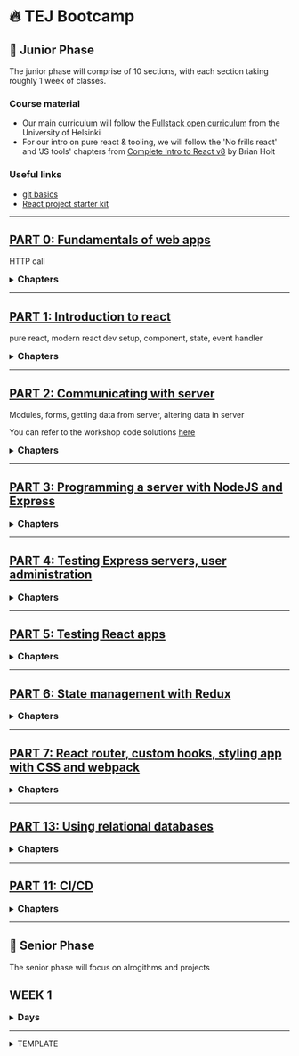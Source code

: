 # 🔥 TEJ Bootcamp

## 💚 Junior Phase

The junior phase will comprise of 10 sections, with each section taking roughly 1 week of classes.

### Course material

- Our main curriculum will follow the [Fullstack open curriculum](https://fullstackopen.com/en/) from the University of Helsinki
- For our intro on pure react & tooling, we will follow the 'No frills react' and 'JS tools' chapters from [Complete Intro to React v8](https://react-v8.holt.courses/) by Brian Holt

### Useful links

- [git basics](https://git-scm.com/book/en/v2)
- [React project starter kit](https://github.com/TEJ-Fellowship/react-start-kit)

---

## [PART 0: Fundamentals of web apps](https://fullstackopen.com/en/part0/fundamentals_of_web_apps)

HTTP call

<details><summary><h3 style="display:inline">Chapters</h3></summary>

<details><summary>Part 0-b</summary>

**_WE-WILL-LEARN:_**

- HTTP call

**_PRE-WORK:_**

- [PART 0: Read only the 'HTTP GET' section](https://fullstackopen.com/en/part0/fundamentals_of_web_apps)

**_TO-STUDY:_**

- [PART 0-b: HTTP request](https://fullstackopen.com/en/part0/fundamentals_of_web_apps#http-get)

**_LECTURE-VIDEO:_**

- [Exercise web sequence diagrams](https://youtu.be/ycQnptR5qj8)

**_TO-DO:_**

- [0.4-0.6](https://fullstackopen.com/en/part0/fundamentals_of_web_apps#exercises-0-1-0-6)

_Instructions for TO-DO_

1. create a new git repository called `fullstackopen` in your local computer
1. create a repository in github to push your local `fullstackopen`
1. create a folder called `part0` inside `fullstackopen`
1. create separate files to put your sequence diagrams for exercises 0.4 to 0.6

</details>

</details>

---

## [PART 1: Introduction to react](https://fullstackopen.com/en/part1)

pure react, modern react dev setup, component, state, event handler

<details><summary><h3 style="display:inline">Chapters</h3></summary>
<details><summary>Part 1-a: Introduction to React</summary>

- [Part 1-a: Introduction to React](https://fullstackopen.com/en/part1/introduction_to_react)

**_WE-WILL-LEARN:_**

- pure react
- modern react dev setup

**_PRE-WORK:_**

- [watch this video on eventloop](https://www.youtube.com/watch?v=8aGhZQkoFbQ)

**_TO-STUDY:_**

- [Complete Intro to React v8: Pure react](https://react-v8.holt.courses/lessons/no-frills-react/pure-react)
- [Complete Intro to React v8: JS tools](https://react-v8.holt.courses/lessons/js-tools/npm)
- [PART 1-a: Intro to React](https://fullstackopen.com/en/part1/introduction_to_react)

**_LECTURE-VIDEO:_**

- [Pure react](https://youtu.be/gjPQSF1GvRk)
  1. Create folder structure and files
  - create folder `pure-react`, then `src` inside it
  2. Create `index.html` inside `src`
  - add script tag for React, ReactDOM, and index.js
  3. Create `index.js` inside `src`
  - use `ReactDOM.createRoot`, `React.createElement`, and `render` to create web application using pure react
- [Tooling with npm, prettier, eslint, vite](https://youtu.be/JXvofCk2_gM)
  1. Create folder structure and files
  - create folder `tooling`, then copy `src` from `pure-react`
  2. Toolings
  - create npm project by `npm init -y`
  - install Dev prettier, eslint, vite
  - setup config for prettier, eslint, and vite
  - install react, react-dom
- [Convert pure react to dev environment running from vite](https://youtu.be/JXvofCk2_gM?t=1552)
  1. Move react and react-dom libraries to index.js
  2. Use `type="module"` in index.html
  3. Create vite scripts in package.json for `dev`, `build`, and `preview`
- [Using JSX](https://youtu.be/eG7UPaLh5WQ)
  1. Move components `App` and `Hello` to individual files
  - remember to import and export required things
  - make sure to start component name with `Capital`
  2. Convert `React.createElement` to JSX
  - rename all files with JSX to `.jsx` extension from `.js`
  - remove the imports that are not required for JSX
  3. Configure eslint to understand react and JSX
  - `npm i -D eslint-plugin-import eslint-plugin-jsx-a11y eslint-plugin-react`
  - update eslint config
  4. Please read [Some notes](https://fullstackopen.com/en/part1/introduction_to_react#some-notes) section for common errors to avoid
  5. What can you [render](https://fullstackopen.com/en/part1/introduction_to_react#do-not-render-objects) in JSX?

_Instructions for the `workshops` shown in the `LECTURE-VIDEO`s_

1. Create a new repository called `fullstackopen-workshops`
   - create the repository in your local computer
   - create a repository in github to push your local `fullstackopen-workshops`
   - create a folder called `part1` inside `fullstackopen-workshops`
2. Please do the workshop at least once by yourself
   - read notes under `LECTURE-VIDEO` section
   - watch the lecture-video (if required)
   - read the material (if required)
   - then put today's workshop inside the `part1` folder
   - refer to source code from lecture in [`part1-a` branch](https://github.com/TEJ-Fellowship/tej-bootcamp/tree/part1-a/part1/pure-react) if needed
   - continue future workshops under appropriate folder structures

**_TO-DO:_**

- [1.1-1.2](https://fullstackopen.com/en/part1/introduction_to_react#exercises-1-1-1-2)

_Instructions for TO-DO_

1. In the `fullstackopen` repository, create a folder called `part1` inside `fullstackopen`
2. Create folder called `courseinfo` inside of `part1` to put your code for exercise 1.1-1.2
   - You can create `courseinfo` project either by using `vite`, as we did for the class today. You can clone this [starter kit](https://github.com/TEJ-Fellowship/react-start-kit)
   - Or you can create `courseinfo` project using `create-react-app` as described in the [`introduction to react`](https://fullstackopen.com/en/part1/introduction_to_react) section of the course

_note-1_: If you are cloning the starter kit, delete the `.git` directory inside the clone.
_note-2_: See this [example exercise repository](https://github.com/fullstack-hy2020/example-submission-repository) for folder structure. Further details can be found with the [exercise instructions](https://fullstackopen.com/en/part1/introduction_to_react#exercises-1-1-1-2)

</details>

<details><summary>Part 1-b: Javascript</summary>

- [Part 1-b: Javascript](https://fullstackopen.com/en/part1/java_script)

**_WE-WILL-LEARN:_**

- Javascript concepts

**_TO-STUDY:_**

- master these Array methods: [Map](https://developer.mozilla.org/en-US/docs/Web/JavaScript/Reference/Global_Objects/Array/map), [Filter](https://developer.mozilla.org/en-US/docs/Web/JavaScript/Reference/Global_Objects/Array/filter), [Reduce](https://developer.mozilla.org/en-US/docs/Web/JavaScript/Reference/Global_Objects/Array/reduce), [forEach](https://developer.mozilla.org/en-US/docs/Web/JavaScript/Reference/Global_Objects/Array/forEach), [Includes](https://developer.mozilla.org/en-US/docs/Web/JavaScript/Reference/Global_Objects/Array/includes), [Some](https://developer.mozilla.org/en-US/docs/Web/JavaScript/Reference/Global_Objects/Array/some), [Every](https://developer.mozilla.org/en-US/docs/Web/JavaScript/Reference/Global_Objects/Array/every)

**_LECTURE-VIDEO:_**

- [Array methods in React](https://youtu.be/ZlBX5Wh6dBE)
  1. Create a react project that says `hello` to many people
  - create project `using-array` inside `part1`
  - copy the `src` files from [part1/tooling/src](https://github.com/TEJ-Fellowship/tej-bootcamp/tree/main/part1/tooling/src)
  2. In `App` create an array of objects of people to say hello to
  - a person object can have the properties for `firstName`, `lastName`, `id` etc.
  3. Display hello to each person
  - for each element in array, call `SayHello` component through the `map` method
    - pass entire person object to `SayHello`
    - in `SayHello`, destructure `props`
    - write a component helper function to return combination of `firstName`, `lastName`
    - use the helper function in the JSX returned by the component
  - If array is empty, display appropriate message
    - use if else condition
    - use ternary

```jsx
return (
  <div>
    {peopleArray.length > 0 ? (
      peopleArray.map((value) => <SayHello person={value} key={value.id} />)
    ) : (
      <h1>No records found</h1>
    )}
  </div>
);
```

- add `filter` method to say hello only to people with id greater than 2

_Instructions for the `workshop` shown in the `LECTURE-VIDEO`_

1. In the `fullstackopen-workshops` repository created in part1-a
   - create the workshop project `using-array` inside the folder `part1`
2. Please do the workshop at least once by yourself
   - read notes under `LECTURE-VIDEO` section
   - watch the lecture-video (if required)
   - do today's workshop in the `using-array` folder
   - refer to source code from lecture in [`part1-b` branch](https://github.com/TEJ-Fellowship/tej-bootcamp/tree/part1-b/part1/using-array) if needed

**_TO-DO:_**

- [1.3-1.5](https://fullstackopen.com/en/part1/java_script#exercises-1-3-1-5)

_Instructions for TO-DO_

1. In the `fullstackopen/part1/courseinfo` repository, continue to put your code for exercise 1.3-1.5

</details>

<details><summary>Part 1-c: Component state, event handlers</summary>

- [Part 1-c: Component state, event handlers](https://fullstackopen.com/en/part1/component_state_event_handlers)

**_LECTURE-VIDEO:_**

- [Component manual re-render](https://youtu.be/-GH2Qj9n-Mg)
  1. Create a react project that updates the count
  - create project `counter-app` inside `part1`
  - create component `App` and jsx file `index.jsx`
  2. Update the count in some set interval
  - use `setInterval` to update count, and also call the render manually to re-render the app
- [React state](https://youtu.be/RC-4xZIKqpo)
  1. Use `useState` hook to make a stateful component inside `App` component
  - convert the counter to a state using `useState`
  - use `setTimeout` to call a function after 1 second that changes the value of `counter` state
  - remove the manual call to render
- [React event handling](https://youtu.be/oeQ3M53rQVQ)
  1. add a button to increase the count
  - add button element
  - include an `onClick` event handler to the button. The event handler has to be a function, not function execution!
  2. Refactor components for display and button
  - refactor `Display` component
    - call `Display` from `App` and also pass it the counter state
  - refactor `Button` component
    - call it for plus, minus, and zero by passing appropriate event handlers

**_TO-DO:_**

- [1.6-1.14](https://fullstackopen.com/en/part1/a_more_complex_state_debugging_react_apps#exercises-1-6-1-14)

</details>

<details><summary>Part 1-d: Complex state, debugging React apps</summary>

- [Part 1-d: Complex state, debugging React apps](https://fullstackopen.com/en/part1/a_more_complex_state_debugging_react_apps)

**_WE-WILL-LEARN:_**

- a more complex state
  - array, object in state: don't mutate state!
- conditional rendering of component
- debugging React apps

**_LECTURE-VIDEO:_**

- [Using object, array in state](https://youtu.be/FBLdF4rpba4)
  1. Create a copy of `counter-app` in `part1` directory
  - first delete `node_modules` folder from `counter-app`
  - `cp -r counter-app double-counter`
  2. Put two counters
  - put the state of the left and right counter in an object
  - put the state of click history in an array
  - lets put the total number of clicks in a state
- [Conditional rendering in component](https://youtu.be/5AdVOjQMX2A)
  1. Create a new `History` component that shows the click history
  2. Conditionally show the history only when there is history
  - otherwise, show another message
- [React debugging, and notes on hooks](https://youtu.be/ExDd_g4rMkY)
  1. Do the following for debugging
  - console.log
  - debugger
  - [React developer tools](https://chrome.google.com/webstore/detail/react-developer-tools/fmkadmapgofadopljbjfkapdkoienihi)
  2. Rules of hooks (useState, useEffect etc.)
  - only call hooks inside functional components
  - do not call hooks from
    - inside of a loop
    - a conditional expression
- [Exercise 1.1 to 1.14 guide](https://youtu.be/H18zHpNDKwg)

**_TO-DO:_**

- [1.6-1.14](https://fullstackopen.com/en/part1/a_more_complex_state_debugging_react_apps#exercises-1-6-1-14)

</details>

</details>

---

## [PART 2: Communicating with server](https://fullstackopen.com/en/part2)

Modules, forms, getting data from server, altering data in server

You can refer to the workshop code solutions [here](https://github.com/fullstack-hy2020/part2-notes)

<details><summary><h3 style="display:inline">Chapters</h3></summary>

<details><summary>Part 2-a: Rendering a collection, modules</summary>

- [Part 2-a: Rendering a collection, modules](https://fullstackopen.com/en/part2/rendering_a_collection_modules)

**_PRE-WORK:_**

- [watch at least first 3 parts of this youtube playlist](https://www.youtube.com/playlist?list=PL0zVEGEvSaeEd9hlmCXrk5yUyqUag-n84)

**_WE-WILL-LEARN:_**

- rendering collection [Array or Object]
  - don't mutate state! especially if state is Array or Object
- Array.map
- Array.reduce
  - [lecture notes from foundations](https://github.com/TEJ-Fellowship/js-foundations/blob/main/lecture-notes/testfirst-part-2.js)
  - [mdn documentation](https://developer.mozilla.org/en-US/docs/Web/JavaScript/Reference/Global_Objects/Array/reduce)
- most common problems in React up to this point
  - the props are expected to be of a different type,
  - or called with a different name than they actually are, and destructuring fails as a result

**_LECTURE-VIDEO:_**

- [Using Array.map to show data in React](https://youtu.be/gjPQSF1GvRk)
  1. Create react project `notes-app`
  - create directory `part2`
  - create react project `notes-app` inside `part2`
  - pass array of notes from `index.jsx` to `App.jsx`
  - in `App.jsx` access the array data using indices
  2. Access the array using map method
- [Using key in React lists, and further debugging notes](https://youtu.be/bb2Jp2aAFac?t=1125)
  1. Use the `key` attribute when rendering array
  - understand how map method is working
  - using index vs id for `key` attribute
  2. Refactor the code
  - destructure the props
  - create the `components` directory inside `src`
  - refactor components and put them in `components` directory
    - note that the `key` attribute is now required in the component

**_TO-DO:_**

- [2.1-2.5](https://fullstackopen.com/en/part2/rendering_a_collection_modules#exercises-2-1-2-5)

</details>

<details><summary>Part 2-b</summary>

**_WE-WILL-LEARN:_**

**Main concepts**

- controlled component
- filtering displayed elements

**Side notes**

- form onSubmit event handler needs event.preventDefault()
- form in App
- controlled component: using onChange
- ternary expression
- Map.filter

**_TO-STUDY:_**

- [PART 2-b: Forms](https://fullstackopen.com/en/part2/forms)

**_LECTURE-VIDEO:_**

- [Getting started with create react app to part2-a](https://youtu.be/JM0sv09GIwc)
- [Controlled component](https://youtu.be/KDzgcoe4KUg)
- [From controlled component to add to list](https://youtu.be/DCcOnuY9a-o)
- [Filtering notes](https://youtu.be/GtgBC_bUMYI)

**_TO-DO:_**

- [2.6-2.10](https://fullstackopen.com/en/part2/forms#exercises-2-6-2-10)

</details>

<details><summary>Part 2-c</summary>

**_WE-WILL-LEARN:_**

- getting data from server
  - using [JSON Server](https://medium.com/codingthesmartway-com-blog/create-a-rest-api-with-json-server-36da8680136d) to simulate server
- understanding [promises](https://developer.mozilla.org/en-US/docs/Web/JavaScript/Guide/Using_promises)
- using [Axios](https://axios-http.com/docs/intro) to call server
- [effect hooks](https://reactjs.org/docs/hooks-effect.html)

**_TO-STUDY:_**

- [PART 2-c: Getting data from server](https://fullstackopen.com/en/part2/getting_data_from_server)

**_LECTURE-VIDEO:_**

- [Changing data source in frontend to come from backend](https://youtu.be/JM0sv09GIwc)
- [Setting up json server](https://youtu.be/D6ClUvVAkrk)
- [Using Axios in frontend to access data from backend](https://youtu.be/wSGw6JUFcPU)
- [Understanding promises and async nature of axios](https://youtu.be/olCyK-TXO34)
- [Using useEffect to call axios from React component](https://youtu.be/izc1acO3eUc)

**_TO-DO:_**

- [2.11-2.14](https://fullstackopen.com/en/part2/getting_data_from_server#exercises-2-11-2-14)

</details>

<details><summary>Part 2-d</summary>

**_WE-WILL-LEARN:_**

- understanding [REST](https://www.codecademy.com/article/what-is-crud)
  - routes
  - CRUD (Create, Read, Update, Delete) actions on REST routes
  - [Axios methods corresponding to CRUD actions](https://www.freecodecamp.org/news/axios-react-how-to-make-get-post-and-delete-api-requests/)
- Sending data to the Backend Server
  - [creating new data](https://fullstackopen.com/en/part2/altering_data_in_server#sending-data-to-the-server)
  - [updating existing data using Axios.put](https://fullstackopen.com/en/part2/altering_data_in_server#changing-the-importance-of-notes)
  - [handling Error in Promise using Promise.catch](https://fullstackopen.com/en/part2/altering_data_in_server#promises-and-errors)

**Side notes**

- Array.find
- Review
  - Array.map
  - Array.filter

**_TO-STUDY:_**

- [PART 2-d: Altering data in server](https://fullstackopen.com/en/part2/altering_data_in_server)

**_LECTURE-VIDEO:_**

- [Using axios post to create note in backend](https://youtu.be/8ioBv5Rfo3A)
- [Using axios put to update note in backend](https://youtu.be/UuOC69taFxo)
- [Refactoring axios services](https://youtu.be/W3sTMbbTMkw)
- [Handling axios errors in catch block](https://youtu.be/AOgQXnk1LzE)
- [Debugging openweather map api key](https://youtu.be/aByLiib_Zks)

**_TO-DO:_**

- [2.15-2.18](https://fullstackopen.com/en/part2/altering_data_in_server#exercises-2-15-2-18)

</details>

<details><summary>Part 2-e</summary>

**_WE-WILL-LEARN:_**

- adding styles to React app
  - importing style file into JS project
  - CSS rules = selector + declerations
  - class selectors in JSX
- error message in it's own React component
  - activating error component by setting error message
- adding inline style in JSX

**_TO-STUDY:_**

- [PART 2-e: Adding styles to React app](https://fullstackopen.com/en/part2/adding_styles_to_react_app)

**_LECTURE-VIDEO:_**

- [Inline styles](https://youtu.be/_YD5VllKoXg)
- [Using a css file to style Notification component](https://youtu.be/knzBgD0vqwg)
- [Creating dynamic error message from catch block](https://youtu.be/hGK0Cx0Kbjk)

**_TO-DO:_**

- [2.19-2.20](https://fullstackopen.com/en/part2/adding_styles_to_react_app#exercises-2-19-2-20)

</details>

</details>

---

## [PART 3: Programming a server with NodeJS and Express](https://fullstackopen.com/en/part3)

<details><summary><h3 style="display:inline">Chapters</h3></summary>

<details><summary>Part 3-a</summary>

**_WE-WILL-LEARN:_**

- creating a simple Node project that runs in Node environment
- running a simple web server
- using Express library to build a more developer friendly web server
- using nodemon to run node
- defining routes in Express
  - CRUD functionality in Express routes
- Middleware
  - writing our own middleware

**Side notes**

- [difference between ES6 modules vs CommonJS syntax](https://www.freecodecamp.org/news/modules-in-javascript/)
- [what is JSON?](https://developer.mozilla.org/en-US/docs/Learn/JavaScript/Objects/JSON)
- [what does the version number in npm library mean?](https://fullstackopen.com/en/part3/node_js_and_express#express)
- [VSCode REST client](https://fullstackopen.com/en/part3/node_js_and_express#the-visual-studio-code-rest-client)
- [Math.max](https://developer.mozilla.org/en-US/docs/Web/JavaScript/Reference/Global_Objects/Math/max)

**_PRE-WORK:_**

**_TO-STUDY:_**

- [PART 3-a: Node.js and Express](https://fullstackopen.com/en/part3/node_js_and_express)

**_LECTURE-VIDEO:_**

- [creating a simple express server](https://youtu.be/fpo5GhzII5k)
  1. create new project `node-server`
  2. convert it to git repo and commit to github
  3. create an npm project inside by `npm init -y1
  4. create express server, serving on root url '/', listening on port 3001
- [serving on the '/notes' route for a 'get' method request](https://youtu.be/hPoKXqRGzOY)
  1. install nodemon as dev dependency to run node server by hot reload on code changes
  2. install cors to serve requests coming from different urls
  3. create an express route on `/notes` url for `get` request and serve it an array of notes in json format
- [side note on REST and JSON](https://youtu.be/wWBL98cfhLg)
- [creating the '/notes/:id' route for a 'get' method request](https://youtu.be/ibURgdt3CiA)
  1. create a new get route at `/notes/:id`
  2. respond with the json object of the note at that id
  3. if no notes are available at the id, then set status to 404 and return a friendly error message
- [creating the '/notes/:id' route for a 'delete' method request](https://youtu.be/ty3a-9HDW9s)
  1. create a new delete route at `/notes/:id`
  2. respond with 204 status code, and no body
  3. install `REST Client` extension
  4. create file `requests/my_requests.rest` to store the REST requests
- [creating the '/notes' route for a 'post' method request](https://youtu.be/N_JiJhyo84Q)
  1. create a new post route at `/notes`
  2. use express.json() to read json objects in the request
  3. use the json object in request to create a new post in the backend
  4. respond with status 201 created and return the newly created note object
- [creating middleware](https://youtu.be/CtN_ckGzifk)
  1. create a middleware at the top of the express server to log method, path, and body
  2. creat a middleware at the end of the express server (just before app.listen) to send a 404 not found to all paths that are not handled by the app

**_TO-DO:_**

- [3.1-3.6](https://fullstackopen.com/en/part3/node_js_and_express#exercises-3-1-3-6)
- [3.7-3.8](https://fullstackopen.com/en/part3/node_js_and_express#exercises-3-7-3-8)

</details>

<details><summary>Part 3-b</summary>

**_TO-STUDY:_**

- [PART 3-b: Deploying app to internet](https://fullstackopen.com/en/part3/deploying_app_to_internet)

**_WE-WILL-LEARN:_**

- [serving static files from server](https://fullstackopen.com/en/part3/deploying_app_to_internet#serving-static-files-from-the-backend)
- [including frontend code on server](https://fullstackopen.com/en/part3/deploying_app_to_internet#frontend-production-build)
- [deploying app to a cloud platform (e.g. Heroku)](https://fullstackopen.com/en/part3/deploying_app_to_internet#application-to-the-internet)
- [streamlining the deployment](https://fullstackopen.com/en/part3/deploying_app_to_internet#streamlining-deploying-of-the-frontend)

**Side notes**

- [CORS](https://fullstackopen.com/en/part3/deploying_app_to_internet#same-origin-policy-and-cors)
- [setting up proxy on react app](https://fullstackopen.com/en/part3/deploying_app_to_internet#proxy)
- [how the current set-up after part3-b looks](https://fullstackopen.com/en/part3/deploying_app_to_internet#the-whole-app-to-internet)

**_LECTURE-VIDEO:_**

- [serving frontend static files from node server](https://youtu.be/4mQUK71WaFU)
  1. build react app for serving from web server
  2. include the build folder in your node application
  3. instruct node server to serve the static files from the build folder
- [modify frontend backend code to run in cloud](https://youtu.be/PTlSqtGJHJU)
  1. in react app, change the baseurl to a relative url
  2. in node server, read the PORT value from environment if available
- [deploy fullstack app to Heroku](https://youtu.be/iuUGZY7pqsE)
  1. create a Heroku account at https://devcenter.heroku.com/
  2. globally install heroku npm library
  3. if node server is not on its own repository, then create a separate repo for node server
  4. add a Procfile with instructions for Heroku
  5. create Heroku app to deploy your project to
  6. push your code to the Heroku remote git server
- [streamline deploying frontend and backend code to Heroku](https://youtu.be/qKfxe6uvQ6E)
  1. in node server repository, add npm script to build the react app and copy it to server repo
  2. add npm script to deploy to Heroku
  3. add npm script that combines all steps to build, copy, git commit, and deploy to Heroku
- [add proxy to react-app](https://youtu.be/YptUn1bG1T4)
  1. configure proxy url to setup node server in the react-app

**_TO-DO:_**

- [3.9-3.11](https://fullstackopen.com/en/part3/deploying_app_to_internet#exercises-3-9-3-11)

</details>

<details><summary>Part 3-c: Saving data to MongoDB</summary>

- [PART 3-c: Saving data to MongoDB](https://fullstackopen.com/en/part3/saving_data_to_mongo_db)

**_LECTURE-VIDEO:_**

- [introduction to mongodb](https://youtu.be/vgmX9Az-k80)
- [setting up mongo database in mongodb.com](https://youtu.be/9TZ-nrXNGrs)
  1. [create a free account in mongodb.com](https://fullstackopen.com/en/part3/saving_data_to_mongo_db#mongo-db)
  2. create database userid and password
  3. set network setting to allow access from anywhere
  4. get the connection string to your database
- [using mongoose to set up a practice application](https://youtu.be/AxrS9Aq_i3I)
  1. npm install mongoose
  2. create a new mongo.js file in your repo to create practice application
  3. put all the mongodb code using mongoose for `Note`:
  - [create a schema for Note](https://fullstackopen.com/en/part3/saving_data_to_mongo_db#schema)
  - use the schema to create a model for Note
  - [use the Note model to create and save a Note object into mongodb](https://fullstackopen.com/en/part3/saving_data_to_mongo_db#creating-and-saving-objects)
  - [write code to fetch data frome `notes` collection using the `Note` model](https://fullstackopen.com/en/part3/saving_data_to_mongo_db#fetching-objects-from-the-database)
- [connect the notes-server to the database](https://youtu.be/gv2kD-zq5e4)
  1. [fetch db connection from environment:](https://fullstackopen.com/en/part3/saving_data_to_mongo_db#backend-connected-to-a-database)
  - for localhost: create a .env file to store the db connection string (add it to .gitignore)
  - for heroku: configure db connection string in heroku `Config Vars`
  2. [create separate module to put database configuration](https://fullstackopen.com/en/part3/saving_data_to_mongo_db#database-configuration-into-its-own-module)
  3. [get data from database in the `/notes` route for `get` method](https://fullstackopen.com/en/part3/saving_data_to_mongo_db#backend-connected-to-a-database)
- [more node express routes configured through database](https://youtu.be/gsYmmlGrTUw)
  1. [rewrite `/notes` route for `post` method](https://fullstackopen.com/en/part3/saving_data_to_mongo_db#using-database-in-route-handlers)
  1. [rewrite `/notes/:id` route for `get` method](https://fullstackopen.com/en/part3/saving_data_to_mongo_db#using-database-in-route-handlers)
  1. [error handling](https://fullstackopen.com/en/part3/saving_data_to_mongo_db#error-handling)
  1. [moving error handling to middleware](https://fullstackopen.com/en/part3/saving_data_to_mongo_db#moving-error-handling-into-middleware)
  1. [rewrite `/notes/:id` route for `delete` method](https://fullstackopen.com/en/part3/saving_data_to_mongo_db#other-operations)
  1. [write `/notes/:id` route for `put` method](https://fullstackopen.com/en/part3/saving_data_to_mongo_db#other-operations)

**_TO-DO:_**

- [3.12](https://fullstackopen.com/en/part3/saving_data_to_mongo_db#exercise-3-12)
- [3.13-3.14](https://fullstackopen.com/en/part3/saving_data_to_mongo_db#exercises-3-13-3-14)
- [3.15-3.18](https://fullstackopen.com/en/part3/saving_data_to_mongo_db#exercises-3-15-3-18)

</details>

<details><summary>Part 3-d: Validation and ESLint</summary>

- [PART 3-d: Validation and ESLint](https://fullstackopen.com/en/part3/validation_and_es_lint)

**_LECTURE-VIDEO:_**

- [about environment variables](https://youtu.be/3dw7bmLsXAc)
- [mongoose schema validation](https://youtu.be/hE4vlHSSFkU)
  1. create a mongoose schema validation for `content` field in noteSchema
  2. in the note post route, catch the error in note.save
  3. put the error handler in the error handling middleware
  4. catch and display the error in the notes react app
- [mongoose schema validation while updating](https://youtu.be/JU4DzgyKIyI)
  1. in the note update route, configure it to also throw schema validation errors
  2. why schema based validation is better than logical error handling in code
  3. setting heroku config variables through the command line
- [linting and prettier setup and configurations](https://youtu.be/kqR3hAeg6-g)
  1. install prettier, eslint, and other dev dependencies for linting and formatting
  2. setup the VSCode extensions for prettier and eslint
  3. setup config files for eslint and prettier
  4. create eslint rule to show warning for console.log
  5. create eslint ignore config file
  6. difference between formatting (prettier) vs code linting (eslint)

**_TO-DO:_**

- [3.19-3.21](https://fullstackopen.com/en/part3/validation_and_es_lint#exercises-3-19-3-21)
- [3.22](https://fullstackopen.com/en/part3/validation_and_es_lint#exercise-3-22)

</details>

</details>

---

## [PART 4: Testing Express servers, user administration](https://fullstackopen.com/en/part4)

<details><summary><h3 style="display:inline">Chapters</h3></summary>
<details><summary>Part 4-a: Structure of backend application, introduction to testing</summary>

- [Part 4-a : Structure of backend application, introduction to testing](https://fullstackopen.com/en/part4/structure_of_backend_application_introduction_to_testing)

**_LECTURE-VIDEO:_**

- [Code refactoring](https://youtu.be/IJytft-UX6Q)
  1. [refactor config, logger, and middleware to `utils` folder](https://fullstackopen.com/en/part4/structure_of_backend_application_introduction_to_testing#project-structure)
- [Refactoring Node express Router](https://youtu.be/yrTAJAT-QCw)
  1. refactor all the `notes` routes to `controllers/notes.js`
- [Testing Node application](https://youtu.be/WMI7Qu1kqhM)
  1. install jest in dev dependency (npm install --save-dev jest)
  2. define npm script to run jest and specify the execution environment is node
  3. unit testing(use of test(),describe())
- [Notes on rest parameters, node http module, types of exports, route middleware](https://youtu.be/QI7s6Cm6Msk)
  - [rest parameters](https://developer.mozilla.org/en-US/docs/Web/JavaScript/Reference/Functions/rest_parameters)
  - [node http module vs express](https://stackoverflow.com/questions/38176214/why-do-some-developer-use-http-and-express-to-create-the-server)
  - [express router middleware](https://expressjs.com/en/guide/using-middleware.html)

**_TO-DO:_**

- [4.1-4.2](https://fullstackopen.com/en/part4/structure_of_backend_application_introduction_to_testing#exercises-4-1-4-2)
- [4.3-4.7](https://fullstackopen.com/en/part4/structure_of_backend_application_introduction_to_testing#exercises-4-3-4-7)

</details>

<details><summary>Part 4-b: Testing the backend</summary>

- [PART 4-b: Testing the backend](https://fullstackopen.com/en/part4/testing_the_backend)

**_LECTURE-VIDEO:_**

- [Setting up test environment](https://youtu.be/iIuu3SSWnGc)
  1. [set up NODE_ENV for different environments](https://fullstackopen.com/en/part4/testing_the_backend#test-environment)
  - set up cross-env, if required for windows
  2. [use supertest to connect to api without starting node server, then write tests for](https://fullstackopen.com/en/part4/testing_the_backend#supertest)
  - get all notes
  - checking length of notes
  - checking content of one note
- [initialize database before test](https://youtu.be/o63KJxjzDok)
  1. [include the `beforeEach` block](https://fullstackopen.com/en/part4/testing_the_backend#initializing-the-database-before-tests)
  2. modify tests written above to use the database initialization values
- [async/await syntax](https://youtu.be/Fob_yhLmFIc)
  1. [refactor notesRouter.get for '/api/notes' to async/await](https://fullstackopen.com/en/part4/testing_the_backend#async-await-in-the-backend)
  - run tests to make sure it is still working correctly
- [write test then refactor notesRouter.post to async/await](https://youtu.be/bFNIu7d9CqM)
  1. [write test then refactor notesRouter.post to async/await](https://fullstackopen.com/en/part4/testing_the_backend#more-tests-and-refactoring-the-backend)
  - write the test cases to test different scenario
  - run tests to make sure code is currently working
  2. create helper functions for some common functions required for testing
  - refactor tests to use helper functions
  - refactor notesRouter.post to use async / await syntax
  - run test to make sure code is still working after refactoring
  3. [continue refactoring notesRouter.get single note, and notesRouter.delete routes to use async/await](https://fullstackopen.com/en/part4/testing_the_backend#error-handling-and-async-await)
- [Optimizing the beforeEach function](https://youtu.be/jqVF_NLMsSA)
  1. [use Promise.all to await for an array of promises to resolve](https://fullstackopen.com/en/part4/testing_the_backend#optimizing-the-before-each-function)
  2. [refactor tests to use describe block to group tests](https://fullstackopen.com/en/part4/testing_the_backend#refactoring-tests)

**_TO-DO:_**

- [4.8-4.12](https://fullstackopen.com/en/part4/testing_the_backend#exercises-4-8-4-12)
- [4.13-4.14](https://fullstackopen.com/en/part4/testing_the_backend#exercises-4-13-4-14)

</details>

<details><summary>Part 4-c: User administration</summary>

[PART 4-c: User administration](https://fullstackopen.com/en/part4/user_administration)

**_LECTURE-VIDEO:_**

- [Setting up Mongo DB for Note to User relationship](https://youtu.be/HshcFKMxKvs)
  1. [set up Mongoose schema for `User`](https://fullstackopen.com/en/part4/user_administration#mongoose-schema-for-users)
  2. modify `Note` Mongoose schema to refer to `User` who created the Note
- [Creating users](https://youtu.be/75b9Yjdid1c)
  1. [install bcrypt library to create one-way hash of the password](https://fullstackopen.com/en/part4/user_administration#creating-users)
  2. create new router for `users` that handles REST api requests related to `users`
  - create `users` router
  - include `users` router in app.js
  - in `users` router, write POST method to create new user
  3. write test case for user creation
  - first, write `usersInDb` helper function to get all users from DB
  - write test case for user creation with new username, utilizing `usersInDb` helper function
  - running the test should pass
  4. practice Test Driven Development to add functionality to creating new user
  - write test case for user creation with existing username
  - running the test should fail, as we expect status code 400, but as of now our code returns 201 created
  - adjust create new user function to check for existing username
  - running the test should now pass
  5. in `users` router, write route handler for GET method for all users
- [Update new note creation to include user that created the note](https://youtu.be/q_4xcyJ5cNA)
  1. [update route handler for POST method for new note](https://fullstackopen.com/en/part4/user_administration#creating-a-new-note)
  - include user.\_id in the created note's `user` field
  - append the newly created note.\_id to the user's `notes` field
  2. [update users and notes route handlers to populate full data](https://fullstackopen.com/en/part4/user_administration#populate)
  - update GET all users route handler to `populate` the full notes that the user has created
  - user `populate parameters` to only include the fields that we want
  - update GET all notes route handler to `populate` required user fields

**_TO-DO:_**

Nothing!!

</details>

<details><summary>Part 4-d: Token authentication</summary>

[PART 4-d: Token authentication](https://fullstackopen.com/en/part4/token_authentication)

**_LECTURE-VIDEO:_**

- [Principles of token based authentication](https://youtu.be/CzekTh2A5O8)
  1. [understanding token based authentication sequence diagram](https://fullstackopen.com/en/part4/token_authentication)
  2. implement logging in function
  - npm install jsonwebtoken
  - create new router for `login` that handles REST api requests related to `login`
  - add the `login` router in app.js
  - add `SECRET` value to `.env` file that will be used by jsonwebtoken to sign the token
  - test logging in using VS Code REST-client
- [Creating new notes with logged in user](https://youtu.be/fTohbhJwvg0)
  1. [change the POST new note handler to only allow logged in users](https://fullstackopen.com/en/part4/token_authentication#limiting-creating-new-notes-to-logged-in-users)
  2. test creation of new note with token using VS Code REST-client
  - write VS Code REST-client code to login
  - write VS Code REST-client code to POST new note, including token returned from login
  3. [implement error handling](https://fullstackopen.com/en/part4/token_authentication#error-handling)
  - update `errorHandler` middleware to handle `ValidationError` and `JsonWebTokenError`
- [Problems of Token-based authentication](https://youtu.be/_sVk3vSt0Fw)
  1. [put time limit for the validity period of token](https://fullstackopen.com/en/part4/token_authentication#problems-of-token-based-authentication)
  2. update `errorHandler` middleware to handle `TokenExpiredError`
  3. [end notes](https://fullstackopen.com/en/part4/token_authentication#end-notes)

**_TO-DO:_**

- [4.15-4.23](https://fullstackopen.com/en/part4/token_authentication#exercises-4-15-4-23)

</details>

</details>

---

## [PART 5: Testing React apps](https://fullstackopen.com/en/part5)

<details><summary><h3 style="display:inline">Chapters</h3></summary>

<details><summary>Part 5-a: Login in frontend</summary>

- [PARTPart 5-a: Login in frontend](https://fullstackopen.com/en/part5/login_in_frontend)

**_LECTURE-VIDEO:_**

- [Handling login](https://youtu.be/eKpcEvatJ1s)
  1. [in App.js, add a form for login using controlled input fields for userid and password](https://fullstackopen.com/en/part5/login_in_frontend#handling-login)
  2. write function `handleLogin` to handle `onSubmit` for the login form
  3. write login service to call login api
  4. call login service from `handleLogin` App.js
  5. in App.js, convert login and note posting forms into functions
  6. conditionally call the forms based on whether user is logged in
- [Creating new notes](https://youtu.be/iGSjWaOUEDc)
  1. [set up `notes.js` service to use token from login response as the `Authorization` header in the notes creation request header](https://fullstackopen.com/en/part5/login_in_frontend#creating-new-notes)
  2. in App.js `handleLogin` function, `setToken` after login is sucessful
  3. the functionality to `add note` from the react app should work again
- [Saving login information in the browser](https://youtu.be/fYX5A3FWI2Q)
  1. [in `handleLogin` call `window.localStorage.setItem` to store user data in local storage](https://fullstackopen.com/en/part5/login_in_frontend#saving-the-token-to-the-browsers-local-storage)
  - remember to use `JSON.stringify` to convert JS object to string
  2. in `App.js`, write a useEffect hook that will read user data from local storage if available when application loads
  - remember to use `JSON.parse` to convert string to JS object
  3. [possible cross site scripting problems when using local storage](https://fullstackopen.com/en/part5/login_in_frontend#a-note-on-using-local-storage)

**_TO-DO:_**

- [5.1-5.4](https://fullstackopen.com/en/part5/login_in_frontend#exercises-5-1-5-4)

</details>

<details><summary>Part 5-b: props.children and proptypes</summary>

- [Part 5-b: props.children and proptypes](https://fullstackopen.com/en/part5/props_children_and_proptypes)

**_LECTURE-VIDEO:_**

- [Using props.children to create a generic Togglable component to control visibility of components](https://youtu.be/DvFC83TTwu8)
  1. [move login form to it's own component, LoginForm](https://fullstackopen.com/en/part5/props_children_and_proptypes#displaying-the-login-form-only-when-appropriate)
  2. [move the `Togglable` logic into it's own component, Togglable](https://fullstackopen.com/en/part5/props_children_and_proptypes#the-components-children-aka-props-children)
  - please note how `props.children` is being used
  3. modify `App.js > loginForm()` function to call `LoginForm` component within the `Togglable` component to make login form togglable
- [Move the Note adding form (`NoteForm`) into it's own component](https://youtu.be/1dIckrpr7bQ)
  1. now use the `Togglable` component to toggle visibility of `NoteForm`
  2. [move new note related state to the `NoteForm` component](https://fullstackopen.com/en/part5/props_children_and_proptypes#state-of-the-forms)
- [Using useRef, forwardRef, and useImperativeHandle](https://youtu.be/bzFsomL6yxQ)
  1. [use useRef, forwardRef, and useImperativeHandle to pass functions from inner component to outer component](https://fullstackopen.com/en/part5/props_children_and_proptypes#references-to-components-with-ref)
  2. [a note on creating instances of the same component](https://fullstackopen.com/en/part5/props_children_and_proptypes#one-point-about-components)
- [Using prop-types and eslint](https://youtu.be/FC04ezeV7FY)
  1. [use the prop-types package to declare mandatory props and their data type](https://fullstackopen.com/en/part5/props_children_and_proptypes#prop-types)
  - declare mandatory props in the `Togglable` and `LoginForm` components
  2. [configure eslint to ignore test related errors](https://fullstackopen.com/en/part5/props_children_and_proptypes#e-slint)
  - install the package eslint-plugin-jest as dev dependency
  - create eslint config file, either `.eslintrc.json` (copy from our previous parcel repo) or `.eslintrc.js` (from this workshop)
  - add `jest` related env, plugins entries
  3. create `.eslintignore` file to ignore files where eslint should not check
  4. give a displayName to the `Togglable` component

**_TO-DO:_**

- [5.5-5.10](https://fullstackopen.com/en/part5/props_children_and_proptypes#exercises-5-5-5-10)
- [5.11-5.12](https://fullstackopen.com/en/part5/props_children_and_proptypes#exercises-5-11-5-12)

</details>

<details><summary>Part 5-c: Testing React apps</summary>

- [Part 5-c: Testing React apps](https://fullstackopen.com/en/part5/testing_react_apps)

**_WE-WILL-LEARN:_**

We will learn unit testing a React component. We will learn to test:

- a component will render what we expect it to render
- a component will call the correct function passed as a prop when a button is clicked
- a component will re-render correctly when a button is clicked
- a component will call a function with the correct argument when a button is clicked

**_LECTURE-VIDEO:_**

- [Setup initial jest test for Note component](https://youtu.be/NfCUIp1Gihk)
  1. npm install --save-dev @testing-library/react @testing-library/jest-dom
  2. make sure `Note` component has className `note`
  3. [write Note component test in the file src/components/Note.test.js](https://fullstackopen.com/en/part5/testing_react_apps#searching-for-content-in-a-component)
  4. run the test
  5. modify the test to also check by selecting the element by class name in the rendered container
  6. [use `screen.debug()` to see html output of render and of screen.getByText](https://fullstackopen.com/en/part5/testing_react_apps#debugging-tests)
- [Clicking buttons in test](https://youtu.be/XPYLtXHi4MM)
  1. [set up test for button click](https://fullstackopen.com/en/part5/testing_react_apps#clicking-buttons-in-tests)
  - npm install --save-dev @testing-library/user-event
  - npm install -D --exact jest-watch-typeahead@0.6.5
  2. write test case for button click on the `Note` component
  3. [write tests for the Togglable component](https://fullstackopen.com/en/part5/testing_react_apps#tests-for-the-togglable-component)
  - set up Togglable component for testing by adding className="togglableContent"
  - now write the tests
- [Testing the forms](https://youtu.be/C6GzDq6W_UA)
  1. [write test for form submit](https://fullstackopen.com/en/part5/testing_react_apps#testing-the-forms)
  2. more options for finding elements
  - [note if there are two input fields](https://fullstackopen.com/en/part5/testing_react_apps#about-finding-the-elements)
    - use `screen.getByPlaceholderText` to be more precise to get right text input field, or use `container.querySelector`
  - using `{ exact: false }` option in the `screen.getByText` method
  - using `screen.findByText`; note it returns a promise
  - using `screen.queryByText`; note it does not cause an exception if the element is not found
- [More notes on tests](https://youtu.be/RGVPQTNyEgM)
  1. [finding test coverage](https://fullstackopen.com/en/part5/testing_react_apps#test-coverage)
  - by running `CI=true npm test -- --coverage`
  2. [frontend integration tests](https://fullstackopen.com/en/part5/testing_react_apps#frontend-integration-tests)
  3. [snapshot testing](https://fullstackopen.com/en/part5/testing_react_apps#snapshot-testing)

**_TO-DO:_**

- [5.13-5.16](https://fullstackopen.com/en/part5/testing_react_apps#exercises-5-13-5-16)

</details>

<details>
<summary>Part 5-d: End to end Testing</summary>

- [Part 5-d: End to end testing](https://fullstackopen.com/en/part5/end_to_end_testing)

**_LECTURE-VIDEO:_**

- [Initial setup for cypress](https://www.youtube.com/watch?v=-OKjjM8Y9Os)
  1. [install cypress to the frontend as development dependency (npm install --save-dev cypress)](<(https://fullstackopen.com/en/part5/end_to_end_testing#cypress)>)
  2. add an npm-script to run it `{"cypress:open": "cypress open"}`
  3. add an npm-script to the backend which starts it in test mode `{"start:test": "cross-env NODE_ENV=test node index.js"}`
  4. start cypress with command `{npm run cypress:open}`
  5. Create a new test file i.e `notes.app.spec.cy.js` inside the cypress/e2e folder
  6. Write the first test for the front page
- [Writing to a form](https://www.youtube.com/watch?v=hdv3rS3NWeU)
  1. [extend our tests so that the test tries to log in to our application](https://fullstackopen.com/en/part5/end_to_end_testing#writing-to-a-form)
  - type the username and password in the login form using `{cy.type}` for the test
  - `{cy.get}` command allows for searching elements by CSS selectors
  - use `id` to get the value from input fields and use # to select id
- Some things to note
  1. to avoid name conflicts, we gave the submit button the id login-button we can use to access it
  2. if you are getting eslint errors on cy `{npm install eslint-plugin-cypress --save-dev}`
  3. changing the configuration in `{.eslintrc.js}`
- [Testing new note form](https://www.youtube.com/watch?v=Dts2-btCrXA)
  1. [only logged-in users can create new notes, so we added logging in to the application in beforeEach block](https://fullstackopen.com/en/part5/end_to_end_testing#testing-new-note-form)
  2. give adding note input an to avoid test failing if there is more than one input
  3. All changes to the browser's state are reversed after each test
- [Controlling the state of the database](https://www.youtube.com/watch?v=Dts2-btCrXA)
  1. challenge with E2E tests is that they do not have access to the database
  2. [create API endpoints to the backend for the test](https://fullstackopen.com/en/part5/end_to_end_testing#controlling-the-state-of-the-database)
  - create a new router for the tests `{testingRouter}` at backend
  - add it to the backend only if the application is run on test-mode
  - the test does HTTP requests to the backend with `{cy.request}`
  3. write the test for changing the importance of notes
  4. [make a test to ensure that a login attempt fails if the password is wrong](https://fullstackopen.com/en/part5/end_to_end_testing#failed-login-test)
  - check error mesage `{ cy.get(className).contains(message))}`
  - note : css class selector starts with . `{.className}`
  5. for more diverse tests than contains which works based on text content only
  - `Should` should always be chained with get (or another chainable command)
  - cypress requires the colors to be given as rgb
  - if the test are for same component we can chain `should;` with `and`
- [Bypassing the UI](https://www.youtube.com/watch?v=U6UBYY8Jv5M)
  1. note : [Fully test the login flow – but only once!](https://docs.cypress.io/guides/end-to-end-testing/testing-your-app#Logging-in)
  2. [bypass the UI](https://fullstackopen.com/en/part5/end_to_end_testing#bypassing-the-ui)
  3. [Custom command](https://docs.cypress.io/api/cypress-api/custom-commands)
  - create a cy command for login
  - create a cy command for adding new note
  4. chaining contains with contains
  5. When coding tests, you should check in the test runner that the tests use the right components!
  6. use of `parent()` and `find` and `as` in cy
- [Running and debugging the tests](https://www.youtube.com/watch?v=U6UBYY8Jv5M)
  1. cypress commands always return undefined
  2. Cypress commands are like promises
  3. we can run the test using cli with command `{"test:e2e": "cypress run"}`
  4. videos of the test execution will be saved to cypress/videos/
  5. gitignore the videos directory

**_TO-DO:_**

- [5.17-5.22](https://fullstackopen.com/en/part5/end_to_end_testing#exercises-5-17-5-22)

</details>
</details>

---

## [PART 6: State management with Redux](https://fullstackopen.com/en/part6)

<details><summary><h3 style="display:inline">Chapters</h3></summary>
<details><summary>Part 6-a: Flux-architecture and Redux</summary>

- [Part 6-a: Flux-architecture and Redux](https://fullstackopen.com/en/part6/flux_architecture_and_redux)

**_WE-WILL-LEARN:_**

- create redux store
- pass the redux store to app via provider

**_LECTURE-VIDEO:_**

- [Create a counter app that uses redux](https://youtu.be/j7GdVmjjBzQ)
  1. setup the applition
  - npx create-react-app redux-counter
  - delete all files except index.html and index.js
  - cd redux-counter
  - npm install redux
  2. setup redux in index.js for simple counter
  - create a reducer, `counterReducer` in this case. the reducer does the work similar to `setState`
  - create a store, by using `createStore` and passing it the reducer
  - use `store.getState()` to get the store (like the `state`)
  - use `store.dispatch(action)` to modify the store (like calling `setState`)
    - `action` is an object with `type` key, and optionally `data` key
  - use `store.subscribe(React Component)` to rerender component when store changes
- [Create a note app that uses redux](https://youtu.be/YRPXQ-ytTOw)
  1. setup the applition
  - npx create-react-app redux-note
  - delete all files except index.html and index.js
  - cd redux-note
  - npm install redux
  2. setup redux in index.js for note app
  - create a reducer, `noteReducer` in this case. the reducer does the work similar to `setState`
  - create a store, by using `createStore` and passing it the reducer
  - use `store.getState()` to get the store (like the `state`)
  - use `store.dispatch(action)` to modify the store (like calling `setState`)
    - `action` is an object with `type` key, and `data` key
  - use `store.subscribe(React Component)` to rerender component when store changes
  3. add functionality to add new note
  - add form to add note
  - add `onSubmit` handler that calls `store.dispatch` for adding note
  4. fix the problem with `NEW_NOTE` in the reducer
  - state is immutable
  5. add functionality to toggle importance
  - add `onClick` call to `toggleImportance` function from each note display
  - write the function `toggleImportance` to call `store.dispatch`
  - write a separate `action creator` called `toggleImportanceOf` that creates the action to dispatch
- [Refactor note app to use Provider](https://youtu.be/8rIl5mEhkiU)
  1. put the reducer in the `reducers/noteReducer.js` file
  2. also move the action creators to `reducers/noteReducer.js`
  3. move the app component to `App.js`
  4. npm install react-redux
  5. modify the store related code in `index.js`, pass the store to `Provider` and wrap the `App` with it
  - in `index.js` import `Provider`
  - wrap `App` with `Provider` with `store`
  6. modify `App` to read `store` from `Provider`
  - `useSelector` to get access to the `store`
  - `useDispatch` to send actions to redux
  7. now even if we refactor `add new note` form to its own component, we don't need to pass the store from App; the store can be directly accessed by all the components

**_TO-DO:_**

- [6.1-6.2](https://fullstackopen.com/en/part6/flux_architecture_and_redux#exercises-6-1-6-2)
- [6.3-6.8](https://fullstackopen.com/en/part6/flux_architecture_and_redux#exercises-6-3-6-8)

</details>

<details><summary>Part 6-b: Many reducers</summary>

- [Part 6-b: Many reducers](https://fullstackopen.com/en/part6/many_reducers)

**_WE-WILL-LEARN:_**

- using `Combined reducers` to combine multiple reducers
- using Redux toolkit to simplify and streamline the use of Redux stores
- using Redux devtool to debug and help develop redux

**_LECTURE-VIDEO:_**

- [Add state for visibility filter by putting it in another reducer using Combined reducers](https://youtu.be/bCaJ1NCH6CQ)
  - note that `NewNote` and `Notes` components have been refactored from `App` component
  1. initialize `notes` state with two notes
  2. create visibility filter to show all / important notes
  3. create new reducer `filterReducer` to store value of filter
  - put the reducer function `filterReducer`
  - create action creator `filterChange`
  4. modify index.js to combine the reducers `filterReducer` and `noteReducer`
  - import `combineReducers` from `redux`
  - use `combineReducers` to combine the two reducers
  - change `createStore` to take the combined reducer
  5. modify `Notes.js` to now only read the `notes` key from the state
  6. create separate component for `VisibilityFilter`
  - in `App` use the `VisibilityFilter` component to display the filter
  7. modify `Notes.js` to filter notes based on the visibility filter
- [Using Redux Toolkit](https://www.youtube.com/watch?v=oWXDq4edkWw)
  1. install the Redux Toolkit
  - npm install @reduxjs/toolkit
  2. modify `index.js` to use toolkit
  - import and use `configureStore` to create store, which will replace `combineReducers` and `createStore`
  3. modify `noteReducer.js` to use toolkit
  - use `createSlice` to refactor the reducer and action creators
  - use export using toolkit
- [Using Redux devtool](https://youtu.be/oWXDq4edkWw?t=593)
  1. install devtool from https://chrome.google.com/webstore/detail/redux-devtools/lmhkpmbekcpmknklioeibfkpmmfibljd
  2. open the Redux devtool window
  3. dispatch an action from the toolkit
  4. see the change in state for all the actions

**_TO-DO:_**

- [6.9-6.12](https://fullstackopen.com/en/part6/many_reducers#exercises-6-9-6-12)

</details>

<details><summary>Part 6-c: Communicating with server in a redux application</summary>

- [Part 6-c: Communicating with server in a redux application](https://fullstackopen.com/en/part6/communicating_with_server_in_a_redux_application)

**_WE-WILL-LEARN:_**

**_LECTURE-VIDEO:_**

- [Getting notes from the backend while using Redux](https://youtu.be/PQK5dO5v0eo)
  1. create `db.json` file in root folder, and put some data
  2. install and run json server
  - npm install json-server --save-dev
  - in `package.json` add script to run json-server
  - npm run server
  3. create service to fetch data from backend
  - npm install axios
  - create file `services/notes.js` to fetch data using axios from the backend
  4. get initial data from backend
  - in `noteReducer` change initial state to empty array
  - in `noteReducer` add an action to append a single note
  - in `noteReducer` add an action to set all the notes
  - in `App`, create a `useEffect` to load the initial data from json-server
- [Storing a note to the backend while using Redux](https://youtu.be/Elh7lqLF5G8)
  1. when creating note, add functionality to also add the new note to backend
  - in `services/notes.js`, add function to create note in backend
  - in `NewNote` component, modify to call the service to backend
  - modify `createNote` reducer as it will receive the full note, not just the content
  2. you can also change the `toggle importance` functionality to also update backend
- [Using thunk to move backend logic to Redux action creator](https://youtu.be/uN5_5lej87s)
  1. install `redux-thunk`
  - npm install redux-thunk
  2. modify the `createNote` functionality to move backend communication to a `thunk`
  - change `NewNote` component back to just dispatching return value of `createNote` function
  - in `noteReducer`, replace the `createNote` action creator with `createNote` thunk that will:
    1. create a note in the backend
    2. then dispatch the new note to Redux store
  3. modify the initial notes loading functionality to move backend communication to a `thunk`
  - change `App` useEffect to just dispatching return value of `initializeNotes` function
  - in `noteReducer`, create a new thunk `initializeNotes` that will:
    1. get all notes from the backend
    2. then dispatch the notes to Redux store
  4. refactor Redux store creation
  - create `store.js` in root folder
  - move all Redux store creation code from `index.js` to `store.js`
  - in `index.js` import the store to pass to `App`

**_TO-DO:_**

- [6.13-6.14](https://fullstackopen.com/en/part6/communicating_with_server_in_a_redux_application#exercises-6-13-6-14)
- [6.15-6.18](https://fullstackopen.com/en/part6/communicating_with_server_in_a_redux_application#exercises-6-15-6-18)

</details>
</details>

---

## [PART 7: React router, custom hooks, styling app with CSS and webpack](https://fullstackopen.com/en/part7)

<details><summary><h3 style="display:inline">Chapters</h3></summary>
<details><summary>Part 7-a: React-router</summary>

- [Part 7-a: React-router](https://fullstackopen.com/en/part7/react_router)

**_WE-WILL-LEARN:_**

- How to use react router for client side routes
- [Code reference](https://github.com/fullstack-hy2020/misc/blob/master/router-app-v2.js)

**_LECTURE-VIDEO:_**

- [Implement react router](https://youtu.be/zzQsI_QvvEo)
  1. create new project
  - npx create-react-app react-router
  - remove all files except App.js, index.js, index.html
  2. install react router
  - cd react-router
  - npm install react-router-dom
  3. write code to use simple react router
  - use `BrowserRouter` to encapsulate all code that will use router
  - create `Link` for the required links
  - use `Routes` and `Route` to handle the links to components
  4. add parameterized route for `note/:id` with `useParams`
  - hardcode `notes` array with some notes
  - create a new `Route` to handle `note/:id` route
  - update `Notes` component that creates `Link` to the notes
  - create `Note` component with `useParams` that will display individual note
- [Add useNavigate and useMatch to add functionality to react router](https://youtu.be/f5f_FBQwZgc)
  1. add `login` route that uses `useNavigate` hook
  2. use `Navigate` component in `users` route to conditionally redirect to `login` route when not logged in
  3. use `useMatch` for better parameterized route
  - move `Router` component to `index`
  - in `App`, use `useMatch` to get the `notes/:id` parameter to find the note
  - pass and read the single `note` object to the `Note` component
- [build and deploy the react router app to node server](https://youtu.be/CPqpOFMA8WY)

**_TO-DO:_**

- [7.1-7.3](https://fullstackopen.com/en/part7/react_router#exercises-7-1-7-3)

</details>

<details><summary>Part 7-b: Custom hooks</summary>

- [Part 7-b: Custom hooks](https://fullstackopen.com/en/part7/custom_hooks)

**_WE-WILL-LEARN:_**

- creating and using custom hooks
  1. custom hooks follow the same [rules](https://reactjs.org/docs/hooks-rules.html) as react hooks
  2. create custom hooks when you need complicated logic with react hooks that can be re-used

**_LECTURE-VIDEO:_**

- [Create custom hook for counter application](https://youtu.be/Eose6yNIoKs)
  1. create new project
  - npx create-react-app custom-hook-counter
  - remove all files except App.js, index.js, index.html
  2. create simple counter application
  3. move counter logic to custom hook `useCounter`
  - make sure the name of custom hook always starts with `use`
  4. use `useCounter` for two different counters in the same `App` component
- [Using custom hook for forms](https://youtu.be/6rbi9zsqBrw)
  1. create an App with forms
  2. create `useField` custom hook
  3. use it in a form field
  4. use the spread attribute for easier implementation of the custom hook in the form

**_TO-DO:_**

- [7.4-7.8](https://fullstackopen.com/en/part7/custom_hooks#exercises-7-4-7-8)

</details>

<details><summary>Part 7-c: More about styles</summary>

- [Part 7-c: More about styles](https://fullstackopen.com/en/part7/more_about_styles)

**_WE-WILL-LEARN:_**

- use of readymade UI libraries for styling in react

**_LECTURE-VIDEO:_**

- [Readymade UI Libraries]

  1. [React Bootstrap](https://fullstackopen.com/en/part7/more_about_styles#react-bootstrap)

  - npm install react-bootstrap
  - add a link for loading the CSS stylesheet for Bootstrap inside of the head tag in the `public/index.html` file
  - container `<div className="container">`
  - import `{ Table,Form,Button }` from 'react-bootstrap'
  - render list of notes as a table
  - improve the form in the Login view with the help of Bootstrap `forms`
  - stlye notification message using alert component
  - Navigation Structure

- [Material UI]

  1. [Material UI](https://fullstackopen.com/en/part7/more_about_styles#material-ui)

  - install the library with command `{npm install @mui/material @emotion/react @emotion/styled}`
  - add the link for google font in the the head tag in the `public/index.html` file
  - use `Material UI` to make the same changes that were made using `react-bootstrap`
  - each component has to be imported separately

  2. [Other UI frameworks](https://fullstackopen.com/en/part7/more_about_styles#other-ui-frameworks)
  3. [Styled Components](https://fullstackopen.com/en/part7/more_about_styles#styled-components)

  - `npm install styled-components`

- []()

**_TO-DO:_**

</details>

</details>

---

## [PART 13: Using relational databases](https://fullstackopen.com/en/part13)

<details><summary><h3 style="display:inline">Chapters</h3></summary>
<details><summary>Part 13-a: Using relational databases with Sequelize</summary>

- [Part 13-a: Using relational databases with Sequelize](https://fullstackopen.com/en/part13/using_relational_databases_with_sequelize)

**_WE-WILL-LEARN:_**

- using Relational Database (Postgres) instead of mongoDB for the notes app
- using `Sequelize` ORM to create JS Model for Postgres tables

**_USEFUL-SQL-COMMANDS:_**

- create a table called `notes`

```
CREATE TABLE notes (
    id SERIAL PRIMARY KEY,
    content text NOT NULL,
    important boolean,
    date time
);
```

- insert a row into `notes` table

```
insert into notes (content, important) values ('Relational databases rule the world', true);
```

- read rows from `notes` table

```
select * from notes;
```

- remove the table `notes`

```
drop table notes;
```

**_LECTURE-VIDEO:_**

- [Create a notes-server app to use relational database](https://youtu.be/2R8mKOr9tA0)
  1. create `part13/notes-server`
  2. `npm init -y` to create a new npm project
  3. create a Postgres DB in heroku
  - run `heroku create` to create a heroku project
  - run `heroku addons:create heroku-postgresql:hobby-dev -a <app-name>` to create DB in heroku
  - run `heroku config -a <app-name>` to get the DB connection string
  4. add the DB connection string to `.env` file
  5. install `Postgresql` extension by Chris Kolkman
  6. create table `notes`
  7. insert a few rows into the table
  8. write api to read all notes from db
  - npm install express dotenv pg sequelize
  - create `index.js`
  - write the `api/notes` for `get` method to read all notes from DB using `select` query
  9. use `Sequelize` ORM to rewrite `api/notes`
  - create a `Model` for `Note`
  - use the `Note` model to get all notes from DB
  10. add api to create a single note with simple error handling
- [Additional notes on relational database](https://youtu.be/XiIvn-XMCdQ)
  1. creating database tables automatically using the `Sequelize` model
  2. add api to read a single note
  3. add api to modify a note
  4. printing the objects returned by `Sequelize` to the console
  - using `toJSON`
  - using `JSON.stringify`

**_TO-DO:_**

- [13.1-13.3](https://fullstackopen.com/en/part13/using_relational_databases_with_sequelize#tasks-13-1-13-3)
- [13.4](https://fullstackopen.com/en/part13/using_relational_databases_with_sequelize#task-13-4)

</details>

<details><summary>Part 13-b: Join tables and queries</summary>

- [PART 13-b: Join tables and queries](https://fullstackopen.com/en/part13/join_tables_and_queries)

**_WE-WILL-LEARN:_**

- user management in sequelize
- joining data from two tables in sequelize
- using query parameters in REST API

**_LECTURE-VIDEO:_**

- [Refactoring the code](https://youtu.be/B4oTY6X4ZNo)
  1. start with `util` directory
  - create `config.js` to read configurations from environment
  - create `db.js` to put DB boilerplate code
  2. refactor models
  - move `Note` model to `models/note.js`
  - create `models/index.js` to centralize all models related code
  3. refactor route handling to controllers
  - move notes routes to `controllers/notes.js`
  4. modify `index.js`
  - remove imports that are not required
  - add `app.use(express.json())`
  5. refactor notes controller
  - put repetitive code to middleware
  - call middleware in the routes where required
- [Create user management](https://youtu.be/oy27SQg7BCQ)
  1. create `User` model
  - create `models/user.js` for `User` model
  - include the `User` model to `models/index.js`
  2. create routes for user management
  - create `controllers/users.js`
  - create `controllers/login.js`
  - add `SECRET` in `.env` and `util/config.js`
  - npm install jsonwebtoken
  - include the routes in `index.js`
  3. add relation between `User` and `Note`
  - in `models/index.js` add the foreign key from `User` to `Note`
  4. modify note post route to also insert logged in userId
  - in `controllers/notes.js`, add `tokenExtractor` middleware
  - user `tokenExtractor` to decode the the userId from token
  - include the userId while inserting a new note into the DB
  5. use `REST Client` to test login and note creation using token
  - create `requests/my_requests.rest` file
  - include request to create user
  - login with user
  - create note
- [Cleaning up & more queries](https://youtu.be/73czM86pILc)
  1. modify get notes to return the full user
  2. modify get users to return notes created by user
  3. modify get notes to use query parameters to fine tune sequelize query

**_TO-DO:_**

- [13.5-13.7](https://fullstackopen.com/en/part13/join_tables_and_queries#tasks-13-5-13-7)
- [13.8-13.12](https://fullstackopen.com/en/part13/join_tables_and_queries#tasks-13-8-13-12)
- [13.13-13.16](https://fullstackopen.com/en/part13/join_tables_and_queries#tasks-13-13-13-16)

</details>

<details><summary>Part 13-c: Migrations, many-to-many relationships</summary>

- [Part 13-c: Migrations, many-to-many relationships](https://fullstackopen.com/en/part13/migrations_many_to_many_relationships)

**_WE-WILL-LEARN:_**

- how to properly migrate database (create / update database schema)
- through table, and many-to-many relations
- other sequelize functionalities

**_LECTURE-VIDEO:_**

- [Data migration the proper way](https://youtu.be/prlMOesbfik)
  1. create the initial data migration script
  - create the file `migrations/20220909_00_initialize_notes_and_users.js`
  2. write code to run migrations
  - npm install umzug
  - add migration code to `util/db.js`
  - remove the `sync` code from `models/index.js`
  3. run the first migration
  - drop all existing tables
  - start the node server
- [Admin user and user disabling](https://youtu.be/qTSmknqD4UQ)
  1. create a user
  2. create a few notes
  3. stop the server
  4. create migration file with new fields
  - create the file `migrations/20220909_01_admin_user_disabling.js`
  5. make corresponding changes to `models/User`
  6. start the server
  7. make changes to loginRouter to disallow logging in for users with `disabled` field set to true
  8. try logging in with disabled user
  - create a disabled user
  - using REST Client, try logging in with the disabled user vs. a not-disabled user
  9. create route for admin user to change status of a user
  - make changes in `controllers/users`
  - move `tokenExtractor` from `controllers/notes` to `util/middleware.js`
  - import `tokenExtractor` in both `controllers/users` and `controllers/notes`
  10. create admin user that can change disabled user to enabled user
  - convert user 1 to admin
  ```sql
  update users
  set admin=true
  where id=1;
  ```
  - login with user 1
  - use token from user 1 to update user 2 to enabled
  11. create rollback functionality to undo migration
  - modify `util/db` to put rollback function
  - create `util/rollback.js` that calls the rollback function
  - add script in package.json to run the rollback file
- [Creating many-to-many relationship to allow users to be part of multiple teams](https://youtu.be/JSLG9b16hqY)

  1. create migration for `teams` and `memberships` tables
  2. make models form `Team` and `Membership` to reflect updated schema
  3. update `models/index` to define the new relationships
  4. create some teams
  5. add users to teams in the membership table
  6. now change get users route to include teams of the users, and excluding through table data
  7. understand the object returned by sequelize such as in the code below:

  ```js
  const user = await User.findByPk(1, {
    include: {
      model: Note,
    },
  });

  user.notes.forEach((note) => {
    console.log(note.content);
  });
  ```

  8. creating new return object when required shape is different from object returned by database

- [Revisiting many-to-many relationships](https://youtu.be/8q6XPXAFsos)
  1. create migration for `user_notes` through table to associate many users with many notes
  2. create `user_note` model
  3. modify `models/index` for the many to many relation
  4. modify get users route to return users' notes and user marked notes
  5. in the route, add the author of the note
- [Concluding remarks](https://youtu.be/v0HzpF5iHp4)
  1. lazy fetch based on query parameter
  - modify get user so that it fetches the user's teams only if the query parameter `teams` is set in the request
    - note how `getTeams` method is generated by sequelize based on defined relationships
  2. defining default scopes for model
  - in `User` model, exclude disabled users by default
  - also define `admin` scope
  - includ admin scope in sequelize query with `User.scope('admin').findAll()`
  3. adding methods to sequelize models
  - add instance method `numberOfNotes`
  - add class method `with_notes`
  4. repeatability of models and migrations
  - generating migration and model using sequelize command line tool

**_TO-DO:_**

- [13.17-13.18](https://fullstackopen.com/en/part13/migrations_many_to_many_relationships#tasks-13-17-13-18)
- [13.19-13.23](https://fullstackopen.com/en/part13/migrations_many_to_many_relationships#tasks-13-19-13-23)
- [13.24](https://fullstackopen.com/en/part13/migrations_many_to_many_relationships#task-13-24)

</details>

</details>

---

## [PART 11: CI/CD](https://fullstackopen.com/en/part11)

<details><summary><h3 style="display:inline">Chapters</h3></summary>
<details><summary>Part 11-a: Introduction to CI/CD</summary>

- [Part 11-a: Introduction to CI/CD](https://fullstackopen.com/en/part11/introduction_to_ci_cd)

**_WE-WILL-LEARN:_**

- Software development life cycle
- Meaning of CI / CD

**_LECTURE-VIDEO:_**

- [Software journey from development to production](https://youtu.be/lur5tfxqJT4)
  1. Follow the [GitHub flow](https://docs.github.com/en/get-started/quickstart/github-flow) for software development
  - create a feature branch
  - complete coding and testing the feature
  - create a `Pull request` to the main branch
    - another user checks the code, and merges to the main branch
  2. Build the application to make it ready for `deploying` to server
  3. `Deploy` the code to production
- [CI / CD](https://youtu.be/lur5tfxqJT4)
  1. CI: `Continuous Integration` refers to merging developer changes to the main branch. This involves:
  - `merging` feature branch to main branch
  - `lint`
  - `build`: e.g. build the frontend code and put it in static folder of backend repository
  - `test`: run all frontend/backend jest, cypress tests to make sure they pass
  - `package`: e.g. create a zip file of part3/notes-server with `ALL` required code files including `node_modules`
  - `deploy`: e.g. ftp the zip file to production server, unzip it, and restart the node server
  2. CD: could mean `Continuous Delivery` or `Continuous Deployment`
  - the practice where the main branch is kept deployable at all times
  - automated deployments triggered from merges into the main branch
  3. `Important principals`: The goal is better, faster software development with fewer preventable bugs and better team cooperation
  - How to make sure that tests run on all code that will be deployed?
  - How to make sure that the main branch is deployable at all times?
  - How to ensure that builds will be consistent and will always work on the platform it'd be deploying to?
  - How to make sure that the changes don't overwrite each other?
  - How to make deployments happen at the click of a button or automatically when one merges to the main branch?
  4. Types of CI Setup
  - Self hosted setup, e.g. Jenkins
  - Cloud based solution, e.g. GitHub Actions

**_TO-DO:_**

- [11.1](https://fullstackopen.com/en/part11/introduction_to_ci_cd#exercise-11-1)

</details>

<details><summary>Part 11-b: Getting started with GitHub Actions</summary>

- [Part 11-b: Getting started with GitHub Actions](https://fullstackopen.com/en/part11/getting_started_with_git_hub_actions)

**_WE-WILL-LEARN:_**

- How to create GitHub Action

**_LECTURE-VIDEO:_**

- [Creating a GitHub Action](https://youtu.be/O4DycKA88kI)
  1. be aware of the [basic needs](https://fullstackopen.com/en/part11/getting_started_with_git_hub_actions#basic-needs) required to create CI operation
  2. create the folder `.github/workflows` in the root of the repository
  3. create a `workflow` file `hello.yml` inside `.github/workflows` directory
  4. put the workflow code in [YAML](https://docs.ansible.com/ansible/latest/reference_appendices/YAMLSyntax.html) with the following elements:
  - **name**: identifier for the workflow
  - **on**: the [event that will trigger the workflow](https://docs.github.com/en/actions/using-workflows/events-that-trigger-workflows) to be executed
  - **jobs**: one or more `jobs` (series of steps) to be executed in the workflow
  5. commit & push
  6. check the `Actions` tab in GiHub to see the workflow
  7. add step to list the files
  - you can configure a GitHub action workflow to start once:
    - An event on GitHub occurs such as when someone pushes a commit to a repository or when an issue or pull request is created
    - A scheduled event, that is specified using the cron-syntax, happens
    - An external event occurs, for example, a command is performed in an external application such as Slack or Discord messaging app
- [Setting up lint, test and build steps](https://youtu.be/uWrCIJZc3T4)
  1. create new workflow file `pipeline.yml`
  2. add new workflow code
  3. create a job
  - setup environment to run the job
  - add step to checkout the code
  - add step to setup node
  - add step to run npm install (you can set working-directory if required)
  - add step to run linting (you can set working-directory if required)
  4. commit and push code

**_TO-DO:_**

- [11.2](https://fullstackopen.com/en/part11/getting_started_with_git_hub_actions#exercise-11-2)
- [11.3-11.4](https://fullstackopen.com/en/part11/getting_started_with_git_hub_actions#exercises-11-3-11-4)
- [11.5-11.9](https://fullstackopen.com/en/part11/getting_started_with_git_hub_actions#exercises-11-5-11-9)

</details>

<details><summary>Part 11-c: Deployment</summary>

- [Part 11-c: Deployment](https://fullstackopen.com/en/part11/deployment)

**_WE-WILL-LEARN:_**

- deployment

**_LECTURE-VIDEO:_**

- [How to deploy in CI / CD](https://youtu.be/V6-LolcWCuA)
  1. good rules for CI / CD
  - expect anything that can go wrong to go wrong
  - silent failures are very bad
  2. read what a [good deployment system should do](https://fullstackopen.com/en/part11/deployment#what-does-a-good-deployment-system-do)
- []()

**_TO-DO:_**

- [11.10-11.12](https://fullstackopen.com/en/part11/deployment#exercises-11-10-11-12)

</details>

<details><summary>Part 11-d: Keeping green</summary>

- [Part 11-d: Keeping green](https://fullstackopen.com/en/part11/keeping_green)

**_WE-WILL-LEARN:_**

- Put conditions for executing Github Actions
- Versioning git repositories

**_LECTURE-VIDEO:_**

- [Workflow in Pull Requests](https://youtu.be/Ibit4QxIF_c)
  1. keep the main branch green
  2. usage of pull requests
  - for code review
  - automate trigger of tasks in the CI pipeline
  3. configure GitHub action to trigger on PR
  - NOTE!! make sure your `PR` is from your feature branch to YOUR main branch
  4. put condition on `deploy` step to only execute on certain `github.event_name` condition
- [About versioning](https://youtu.be/vNb-0_FDa0A)
  1. types of versioning
  - semantic versioning: {major}.{minor}.{patch} (e.g. 1.2.23)
  - hash versioning: is the hash from the commit point
  2. ways to keep track of versions
  - something in the code itself (e.g. a file in the repo with version number)
  - something in the repo or repo metadata (e.g. `tags` or `releases` in git)
  - something completely outside the repo (e.g. a spreadsheet that lists the Semantic Version and the commit it points to)
  3. best versioning workflow:
  - CI system keeps track of development by hash versioning
  - once code is successfully merged to main branch, then CI system gives a semantic version
  4. use [anothrNick/github-tag-action](https://github.com/anothrNick/github-tag-action) for automating semantic versioning in GitHub Actions
  - put it in a separate job
  - use the `needs` keyword to make this job depend on the previous job, `simple_deployment_pipeline`
  - only run this job on PR merge
  - checkout the code in the first step
  - in the tag step
    - change the default bump to `patch`
    - add token for authentication in your repository, as the action is third-party which needs authentication
    - only run the step if the commit message does not contain `#skip`
- [Final notes](https://youtu.be/vNb-0_FDa0A?t=1083)
  1. when using third party actions, e.g. github-tag-action, it might be a good idea to specify the used version with hash instead of using a version number
  2. keep the main branch protected

**_TO-DO:_**

- [11.13-11.14](https://fullstackopen.com/en/part11/keeping_green#exercises-11-13-11-14)
- [11.15-11.16](https://fullstackopen.com/en/part11/keeping_green#exercises-11-15-11-16)
- [11.17](https://fullstackopen.com/en/part11/keeping_green#exercise-11-17)

</details>

<details><summary>Part 11-e: Expanding Further</summary>

- [Part 11-e: Expanding Further](https://fullstackopen.com/en/part11/expanding_further)

**_WE-WILL-LEARN:_**

**_LECTURE-VIDEO:_**

- [Additional usage of CI pipelines](https://youtu.be/AOUNtGhznR4)
  1. use commit comments to automate bug tracking systems
  2. automate communications based on CI status
  3. steps to build discord success/failure notification to discord
  - use GitHub action [discord-webhook-notify](https://github.com/marketplace/actions/discord-webhook-notify) to send notification to [University of Helsinki discord channel - fullstack_webhook](https://study.cs.helsinki.fi/discord/join/fullstack) using [their webhook](https://discord.com/api/webhooks/905102634300637195/G6o7r15r3rO5PO7IFw0xaiJ79oYO0QttiXFU9Ab5hr_McBWZDXjJCoAJSkH4VRj3V3uC)
    - a success indication if a new version gets deployed
    - an error indication if a build fails
  4. **regarding metrics** - keep metrics of build time so that you can
  - project future build times
  - see if there are any sudden build time changes
  5. **periodic tasks** - automate with either commonly available tools, or, if not available, build automation yourself. you can schedule through GitHub Actions
  6. **building vs buying** - it's almost always better to use a tool that already does the job than to roll your own solution
  7. creating your own pipeline
  - create a new repo
  - includ phonebook server code into `server` folder
  - put phonebook frontend into `client` folder
  - make sure that `MONGODB_URI` env is entered into heroku `config vars`
  - make sure `HEROKU_API_KEY` is entered as github actions secret
  - make sure that the build script in `package.json` is named `build`
    - it should build to a folder that is referred from the backend's `express.static`
  8. protect your `main` branch
  - require a pull request. make sure approval is required
  - do not allow bypassing even for administrators

**_TO-DO:_**

- [11.18](https://fullstackopen.com/en/part11/expanding_further#exercise-11-18)
- [11.19-11.21](https://fullstackopen.com/en/part11/expanding_further#exercises-11-19-11-21)

</details>

</details>

---

## 💚 Senior Phase

The senior phase will focus on alrogithms and projects

## WEEK 1

<details>
<summary><h3 style="display:inline">Days</h3></summary>
<details>
<summary>Day 1</summary>

**_WE-WILL-LEARN:_**

- Algorithms
  - Linear search
  - Binary search
  - Two crystal ball
  - Bubble sort
- REACTO
- Big O
- System design an ATM Machine

**_INTERVIEWING USING REACTO_**

- Read
  - ask clarifying questions
  - confirm your assumptions with the interviewer
- Example
  - write down example
    - one simple case
    - edge cases (many, if you can think of)
  - for arrays, always ask
    - is it sorted
    - can there be duplicates
- Analyze
  - tell your interviewer that you are going to analyze the simpe case first. think aloud to the interviewer as you are analyzing the simple case solution. let her hear all your thoughts; don't just analyze in your mind. come out with the solution that you are able to think of right away, don't try to be clever to come up with the optimal solution in the first go. it is ok if it is a naive solution
  - talk about the Big(O) of the solution
    - time complexity
    - space complexity
- Code it completely
- Test it using the simple example
  - then test for some of the edge cases, and see if you need to modify code for it
- Optimize solution if possible. but since you have done naive solution already, there isn't pressure to complete it

**_BIG O NOTATION_**

[Big O](https://theprimeagen.github.io/fem-algos/lessons/algorithms-and-time-space-complexity/time-and-space-complexity) is a way to categorize your algorithm's time or memory requirements based on input. It is not meant to be an exact measurement. It will not tell you how many CPU cycles it takes, instead it is meant to generalize the growth of your algorithm.

- Big O of time
  - O(N) - if there is one loop through the input
  - O(N^2) - if there is nested loop through the input
  - O(log N) - if the input is halved in each step
  - O(N log N) - if the input is halved in each step
- Big O of space
  - how much memory is the algorithm going to consume?
  - generally, not much focus will be put on this
  - it only comes into focus when using hashing function

### While calculating Big O

1. look for loops!
1. growth is with respect to the input
1. constants are dropped
1. worst case is usually the way we measure

**_WEB APP DESIGN_**

1. requirements, user stories

- As a `<persona>`, I want to `<do something>` so that `<reason>`
  - example: as a `phonebook owner`, I want to see all of my contacts, so that I can see their phone number

2. implementation detail

- How you will actually fulfill a user story
- Split each story into specific, bite-size tasks (implementation detail)
  - Should always serve a user story
- examples:
  - an Express route on the backend
    (GET `/api/contacts`) should serve up the name,
    phone number of all the contacts from our Postgres database. access should be restricted to only the owner of the contact.
  - a React component on the frontend should call `/api/contacts` on first load, save it on redux, and use contacts from redux to display them on the screen

3. models

- list all the different models you will need, e.g. `users`, `contacts`
- write down all the fields for the models
- draw connections between models, e.g. one-to-one, one-to-many etc

4. wireframes

- rough mockups for all the frontend screens

**_TO-DO:_**

- REACTO interview problems
- Web app design for Blogslist

</details>

<details><summary>Day 2</summary>

[Grace Shopper](./e-commerce/grace_shopper.pdf)

**_WE-WILL-LEARN:_**

- Getting started with e-commerce project

**_TO-DO:_**

- gather user stories
- models
- implementation details
- wireframes

</details>

</details>

---

<details><summary>TEMPLATE</summary>

<details><summary>Part : </summary>

- [Part : ]()

**_WE-WILL-LEARN:_**

**_LECTURE-VIDEO:_**

- []()
  1.
- []()

**_TO-DO:_**

- [.-.]()

</details>

</details>
